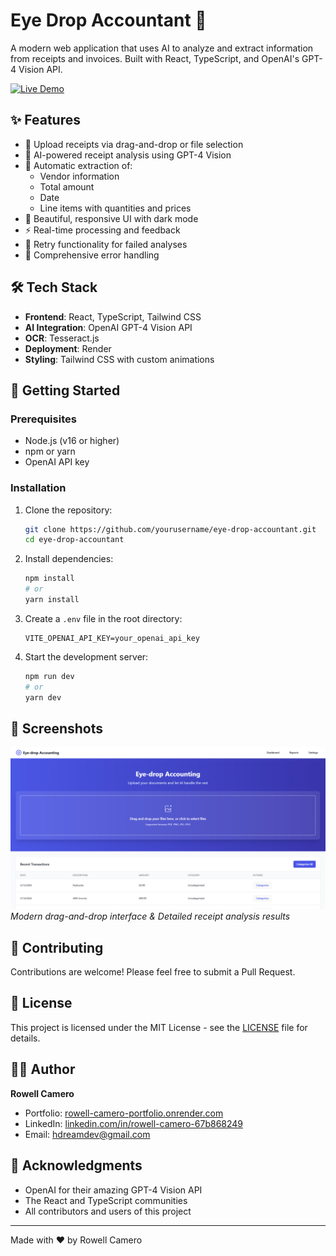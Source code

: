 # Eye Drop Accountant 🧾

A modern web application that uses AI to analyze and extract information from receipts and invoices. Built with React, TypeScript, and OpenAI's GPT-4 Vision API.

[![Live Demo](https://img.shields.io/badge/Live%20Demo-Eye%20Drop%20Accountant-blue?style=for-the-badge)](https://eye-drop-accountant.onrender.com/)

## ✨ Features

- 📸 Upload receipts via drag-and-drop or file selection
- 🤖 AI-powered receipt analysis using GPT-4 Vision
- 📝 Automatic extraction of:
  - Vendor information
  - Total amount
  - Date
  - Line items with quantities and prices
- 🎨 Beautiful, responsive UI with dark mode
- ⚡ Real-time processing and feedback
- 🔄 Retry functionality for failed analyses
- 🚨 Comprehensive error handling

## 🛠️ Tech Stack

- **Frontend**: React, TypeScript, Tailwind CSS
- **AI Integration**: OpenAI GPT-4 Vision API
- **OCR**: Tesseract.js
- **Deployment**: Render
- **Styling**: Tailwind CSS with custom animations

## 🚀 Getting Started

### Prerequisites

- Node.js (v16 or higher)
- npm or yarn
- OpenAI API key

### Installation

1. Clone the repository:
   ```bash
   git clone https://github.com/yourusername/eye-drop-accountant.git
   cd eye-drop-accountant
   ```

2. Install dependencies:
   ```bash
   npm install
   # or
   yarn install
   ```

3. Create a `.env` file in the root directory:
   ```
   VITE_OPENAI_API_KEY=your_openai_api_key
   ```

4. Start the development server:
   ```bash
   npm run dev
   # or
   yarn dev
   ```

## 📸 Screenshots

![Preview](screenshots/preview.png)
*Modern drag-and-drop interface & Detailed receipt analysis results*

## 🤝 Contributing

Contributions are welcome! Please feel free to submit a Pull Request.

## 📝 License

This project is licensed under the MIT License - see the [LICENSE](LICENSE) file for details.

## 👨‍💻 Author

**Rowell Camero**
- Portfolio: [rowell-camero-portfolio.onrender.com](https://rowell-camero-portfolio.onrender.com/)
- LinkedIn: [linkedin.com/in/rowell-camero-67b868249](https://linkedin.com/in/rowell-camero-67b868249)
- Email: hdreamdev@gmail.com

## 🙏 Acknowledgments

- OpenAI for their amazing GPT-4 Vision API
- The React and TypeScript communities
- All contributors and users of this project

---

Made with ❤️ by Rowell Camero
